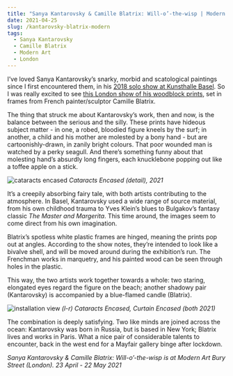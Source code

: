 ```yaml
---
title: "Sanya Kantarovsky & Camille Blatrix: Will-o’-the-wisp | Modern Art"
date: 2021-04-25
slug: /kantarovsky-blatrix-modern
tags:
  - Sanya Kantarovsky
  - Camille Blatrix
  - Modern Art
  - London
---
```


I’ve loved Sanya Kantarovsky’s snarky, morbid and scatological paintings since I first encountered them, in his [2018 solo show at Kunsthalle Basel](https://artangled.com/kantarovsky-kunsthalle). So I was really excited to see [this London show of his woodblock prints](https://modernart.net/exhibitions/sanya-kantarovsky-and-camille-blatrix), set in frames from French painter/sculptor Camille Blatrix.

The thing that struck me about Kantarovsky’s work, then and now, is the balance between the serious and the silly. These prints have hideous subject matter - in one, a robed, bloodied figure kneels by the surf; in another, a child and his mother are molested by a bony hand - but are cartoonishly-drawn, in zanily bright colours. That poor wounded man is watched by a perky seagull. And there’s something funny about that molesting hand’s absurdly long fingers, each knucklebone popping out like a toffee apple on a stick.

![cataracts encased](/kantarovsky-blatrix-modern-1.jpg)
*Cataracts Encased (detail), 2021*

It’s a creepily absorbing fairy tale, with both artists contributing to the atmosphere. In Basel, Kantarovsky used a wide range of source material, from his own childhood trauma to Yves Klein’s blues to Bulgakov’s fantasy classic *The Master and Margerita*. This time around, the images seem to come direct from his own imagination.

Blatrix’s spotless white plastic frames are hinged, meaning the prints pop out at angles. According to the show notes, they’re intended to look like a bivalve shell, and will be moved around during the exhibition’s run. The Frenchman works in marquetry, and his painted wood can be seen through holes in the plastic.

This way, the two artists work together towards a whole: two staring, elongated eyes regard the figure on the beach; another shadowy pair (Kantarovsky) is accompanied by a blue-flamed candle (Blatrix).

![installation view](/kantarovsky-blatrix-modern-2.jpg)
*(l-r) Cataracts Encased, Curtain Encased (both 2021)*

The combination is deeply satisfying. Two like minds are joined across the ocean: Kantarovsky was born in Russia, but is based in New York; Blatrix lives and works in Paris. What a nice pair of considerable talents to encounter, back in the west end for a Mayfair gallery binge after lockdown.

*Sanya Kantarovsky & Camille Blatrix: Will-o’-the-wisp is at Modern Art Bury Street (London). 23 April - 22 May 2021*
